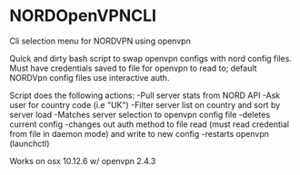 # NORDOpenVPNCLI
Cli selection menu for NORDVPN using openvpn

Quick and dirty bash script to swap openvpn configs with nord config files.
Must have credentials saved to file for openvpn to read to; default NORDVpn config files use interactive auth.

Script does the following actions:
  -Pull server stats from NORD API
  -Ask user for country code (i.e "UK")
  -Filter server list on country and sort by server load
  -Matches server selection to openvpn config file
  -deletes current config
  -changes out auth method to file read (must read credential from file in daemon mode) and write to new config
  -restarts openvpn (launchctl)

Works on osx 10.12.6 w/ openvpn 2.4.3
